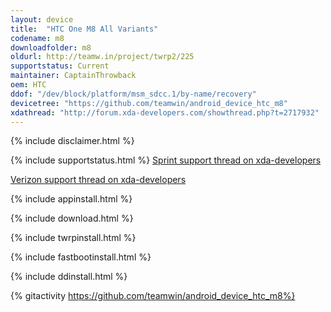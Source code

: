 ```yaml
---
layout: device
title:  "HTC One M8 All Variants"
codename: m8
downloadfolder: m8
oldurl: http://teamw.in/project/twrp2/225
supportstatus: Current
maintainer: CaptainThrowback
oem: HTC
ddof: "/dev/block/platform/msm_sdcc.1/by-name/recovery"
devicetree: "https://github.com/teamwin/android_device_htc_m8"
xdathread: "http://forum.xda-developers.com/showthread.php?t=2717932"
---
```


{% include disclaimer.html %}

{% include supportstatus.html %}
[Sprint support thread on xda-developers](http://forum.xda-developers.com/showthread.php?t=2717924)

[Verizon support thread on xda-developers](http://forum.xda-developers.com/showthread.php?t=2717928)

{% include appinstall.html %}

{% include download.html %}

{% include twrpinstall.html %}

{% include fastbootinstall.html %}

{% include ddinstall.html %}

{% gitactivity  https://github.com/teamwin/android_device_htc_m8%}
